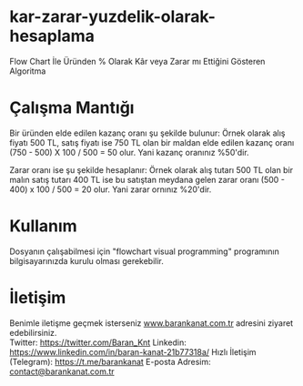 # kar-zarar-yuzdelik-olarak-hesaplama
Flow Chart İle Üründen % Olarak Kâr veya Zarar mı Ettiğini Gösteren Algoritma

# Çalışma Mantığı
Bir üründen elde edilen kazanç oranı şu şekilde bulunur: Örnek olarak alış fiyatı 500 TL, satış fiyatı ise 750 TL olan bir maldan elde edilen
kazanç oranı (750 - 500) X 100 / 500 = 50 olur. Yani kazanç oranınız %50'dir.

Zarar oranı ise şu şekilde hesaplanır: Örnek olarak alış tutarı 500 TL olan bir malın satış tutarı 400 TL ise bu satıştan meydana gelen
zarar oranı (500 - 400) x 100 / 500 = 20 olur. Yani zarar ornınız %20'dir.

# Kullanım
Dosyanın çalışabilmesi için "flowchart visual programming" programının bilgisayarınızda kurulu olması gerekebilir.

# İletişim
Benimle iletişme geçmek isterseniz www.barankanat.com.tr adresini ziyaret edebilirsiniz.                          
Twitter: https://twitter.com/Baran_Knt
Linkedin: https://www.linkedin.com/in/baran-kanat-21b77318a/
Hızlı İletişim (Telegram): https://t.me/barankanat
E-posta Adresim: contact@barankanat.com.tr
